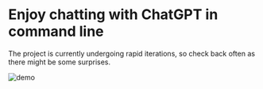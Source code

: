# Enjoy chatting with ChatGPT in command line

The project is currently undergoing rapid iterations, so check back often as
there might be some surprises.

![demo](https://user-images.githubusercontent.com/418483/229379026-3a1c6388-7513-409b-a089-ecebe5499df7.gif)
